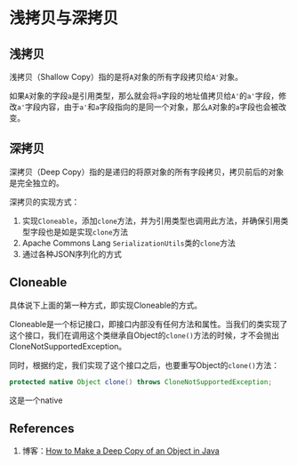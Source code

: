 # 浅拷贝与深拷贝

## 浅拷贝

浅拷贝（Shallow Copy）指的是将`A`对象的所有字段拷贝给`A'`对象。

如果`A`对象的字段`a`是引用类型，那么就会将`a`字段的地址值拷贝给`A'`的`a'`字段，修改`a'`字段内容，由于`a'`和`a`字段指向的是同一个对象，那么`A`对象的`a`字段也会被改变。

## 深拷贝

深拷贝（Deep Copy）指的是递归的将原对象的所有字段拷贝，拷贝前后的对象是完全独立的。

深拷贝的实现方式：

1. 实现`Cloneable`，添加`clone`方法，并为引用类型也调用此方法，并确保引用类型字段也是如是实现`clone`方法
2. Apache Commons Lang `SerializationUtils`类的`clone`方法
3. 通过各种JSON序列化的方式

## Cloneable

具体说下上面的第一种方式，即实现Cloneable的方式。

Cloneable是一个标记接口，即接口内部没有任何方法和属性。当我们的类实现了这个接口，我们在调用这个类继承自Object的`clone()`方法的时候，才不会抛出CloneNotSupportedException。

同时，根据约定，我们实现了这个接口之后，也要重写Object的`clone()`方法：

```java
protected native Object clone() throws CloneNotSupportedException;
```

这是一个native

## References

1. 博客：[How to Make a Deep Copy of an Object in Java](https://www.baeldung.com/java-deep-copy)
